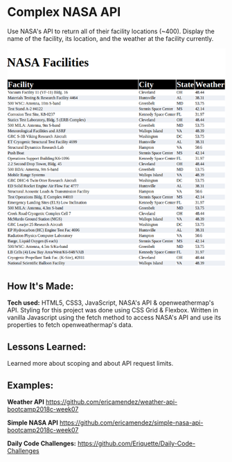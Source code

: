 # Complex NASA API
Use NASA's API to return all of their facility locations (~400). Display the name of the facility, its location, and the weather at the facility currently.

![alt tag](screen.png)

## How It's Made:

**Tech used:** HTML5, CSS3, JavaScript, NASA's API & openweathermap's API.
Styling for this project was done using CSS Grid & Flexbox. Written in vanilla Javascript using the fetch method to access NASA's API and use its properties to fetch openweathermap's data.

## Lessons Learned:
Learned more about scoping and about API request limits.

## Examples:

**Weather API** https://github.com/ericamendez/weather-api-bootcamp2018c-week07

**Simple NASA API** https://github.com/ericamendez/simple-nasa-api-bootcamp2018c-week07

**Daily Code Challenges:** https://github.com/Eriquette/Daily-Code-Challenges
